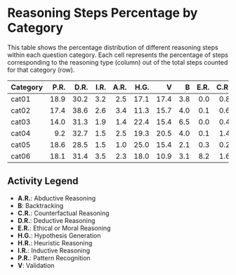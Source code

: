 # Reasoning Steps Percentage by Category

This table shows the percentage distribution of different reasoning steps within each question category.
Each cell represents the percentage of steps corresponding to the reasoning type (column) out of the total steps counted for that category (row).

| Category   |   P.R. |   D.R. |   I.R. |   A.R. |   H.G. |    V |   B |   E.R. |   C.R. |   H.R. |
|:-----------|-------:|-------:|-------:|-------:|-------:|-----:|----:|-------:|-------:|-------:|
| cat01      |   18.9 |   30.2 |    3.2 |    2.5 |   17.1 | 17.4 | 3.8 |    0.0 |    0.8 |    6.1 |
| cat02      |   17.4 |   38.6 |    2.6 |    3.4 |   11.3 | 15.7 | 4.0 |    0.1 |    0.6 |    6.3 |
| cat03      |   14.0 |   31.3 |    1.9 |    1.4 |   22.4 | 15.4 | 6.5 |    0.0 |    0.4 |    6.7 |
| cat04      |    9.2 |   32.7 |    1.5 |    2.5 |   19.3 | 20.5 | 4.0 |    0.1 |    1.4 |    8.8 |
| cat05      |   18.6 |   28.5 |    1.5 |    1.0 |   25.0 | 15.4 | 2.1 |    0.3 |    0.2 |    7.4 |
| cat06      |   18.1 |   31.4 |    3.5 |    2.3 |   18.0 | 10.9 | 3.1 |    8.2 |    1.6 |    3.0 |

## Activity Legend

* **A.R.**: Abductive Reasoning
* **B**: Backtracking
* **C.R.**: Counterfactual Reasoning
* **D.R.**: Deductive Reasoning
* **E.R.**: Ethical or Moral Reasoning
* **H.G.**: Hypothesis Generation
* **H.R.**: Heuristic Reasoning
* **I.R.**: Inductive Reasoning
* **P.R.**: Pattern Recognition
* **V**: Validation

